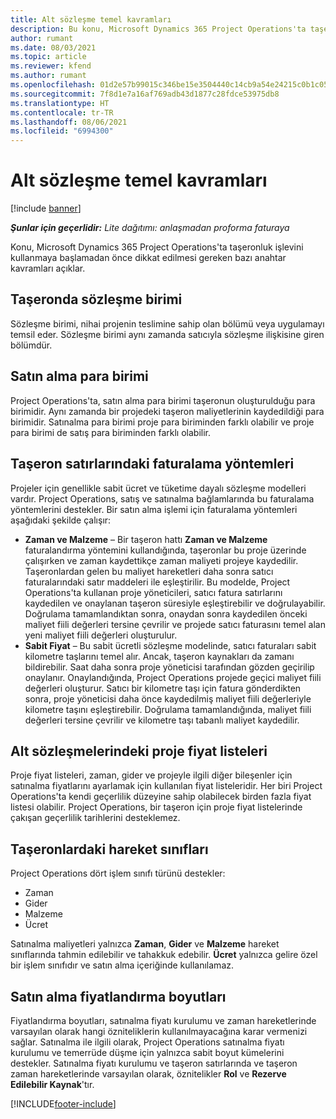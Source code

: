 ```yaml
---
title: Alt sözleşme temel kavramları
description: Bu konu, Microsoft Dynamics 365 Project Operations'ta taşeronluk için geçerli olan bazı anahtar kavramları açıklar.
author: rumant
ms.date: 08/03/2021
ms.topic: article
ms.reviewer: kfend
ms.author: rumant
ms.openlocfilehash: 01d2e57b99015c346be15e3504440c14cb9a54e24215c0b1c052c5112f4b940a
ms.sourcegitcommit: 7f8d1e7a16af769adb43d1877c28fdce53975db8
ms.translationtype: HT
ms.contentlocale: tr-TR
ms.lasthandoff: 08/06/2021
ms.locfileid: "6994300"
---
```

# <a name="key-concepts-in-subcontracting"></a>Alt sözleşme temel kavramları

[!include [banner](../../includes/dataverse-preview.md)]

_**Şunlar için geçerlidir:** Lite dağıtımı: anlaşmadan proforma faturaya_

Konu, Microsoft Dynamics 365 Project Operations'ta taşeronluk işlevini kullanmaya başlamadan önce dikkat edilmesi gereken bazı anahtar kavramları açıklar.

## <a name="contracting-unit-on-the-subcontract"></a>Taşeronda sözleşme birimi

Sözleşme birimi, nihai projenin teslimine sahip olan bölümü veya uygulamayı temsil eder. Sözleşme birimi aynı zamanda satıcıyla sözleşme ilişkisine giren bölümdür.

## <a name="purchase-currency"></a>Satın alma para birimi

Project Operations'ta, satın alma para birimi taşeronun oluşturulduğu para birimidir. Aynı zamanda bir projedeki taşeron maliyetlerinin kaydedildiği para birimidir. Satınalma para birimi proje para biriminden farklı olabilir ve proje para birimi de satış para biriminden farklı olabilir.

## <a name="billing-methods-on-subcontract-lines"></a>Taşeron satırlarındaki faturalama yöntemleri

Projeler için genellikle sabit ücret ve tüketime dayalı sözleşme modelleri vardır. Project Operations, satış ve satınalma bağlamlarında bu faturalama yöntemlerini destekler. Bir satın alma işlemi için faturalama yöntemleri aşağıdaki şekilde çalışır:

- **Zaman ve Malzeme** – Bir taşeron hattı **Zaman ve Malzeme** faturalandırma yöntemini kullandığında, taşeronlar bu proje üzerinde çalışırken ve zaman kaydettikçe zaman maliyeti projeye kaydedilir. Taşeronlardan gelen bu maliyet hareketleri daha sonra satıcı faturalarındaki satır maddeleri ile eşleştirilir. Bu modelde, Project Operations'ta kullanan proje yöneticileri, satıcı fatura satırlarını kaydedilen ve onaylanan taşeron süresiyle eşleştirebilir ve doğrulayabilir. Doğrulama tamamlandıktan sonra, onaydan sonra kaydedilen önceki maliyet fiili değerleri tersine çevrilir ve projede satıcı faturasını temel alan yeni maliyet fiili değerleri oluşturulur.
- **Sabit Fiyat** – Bu sabit ücretli sözleşme modelinde, satıcı faturaları sabit kilometre taşlarını temel alır. Ancak, taşeron kaynakları da zamanı bildirebilir. Saat daha sonra proje yöneticisi tarafından gözden geçirilip onaylanır. Onaylandığında, Project Operations projede geçici maliyet fiili değerleri oluşturur. Satıcı bir kilometre taşı için fatura gönderdikten sonra, proje yöneticisi daha önce kaydedilmiş maliyet fiili değerleriyle kilometre taşını eşleştirebilir. Doğrulama tamamlandığında, maliyet fiili değerleri tersine çevrilir ve kilometre taşı tabanlı maliyet kaydedilir.

## <a name="project-price-lists-on-subcontracts"></a>Alt sözleşmelerindeki proje fiyat listeleri

Proje fiyat listeleri, zaman, gider ve projeyle ilgili diğer bileşenler için satınalma fiyatlarını ayarlamak için kullanılan fiyat listeleridir. Her biri Project Operations'ta kendi geçerlilik düzeyine sahip olabilecek birden fazla fiyat listesi olabilir. Project Operations, bir taşeron için proje fiyat listelerinde çakışan geçerlilik tarihlerini desteklemez.

## <a name="transaction-classes-on-subcontracts"></a>Taşeronlardaki hareket sınıfları

Project Operations dört işlem sınıfı türünü destekler:

- Zaman
- Gider
- Malzeme
- Ücret

Satınalma maliyetleri yalnızca **Zaman**, **Gider** ve **Malzeme** hareket sınıflarında tahmin edilebilir ve tahakkuk edebilir. **Ücret** yalnızca gelire özel bir işlem sınıfıdır ve satın alma içeriğinde kullanılamaz.

## <a name="purchase-pricing-dimensions"></a>Satın alma fiyatlandırma boyutları

Fiyatlandırma boyutları, satınalma fiyatı kurulumu ve zaman hareketlerinde varsayılan olarak hangi özniteliklerin kullanılmayacağına karar vermenizi sağlar. Satınalma ile ilgili olarak, Project Operations satınalma fiyatı kurulumu ve temerrüde düşme için yalnızca sabit boyut kümelerini destekler. Satınalma fiyatı kurulumu ve taşeron satırlarında ve taşeron zaman hareketlerinde varsayılan olarak, öznitelikler **Rol** ve **Rezerve Edilebilir Kaynak**'tır.

[!INCLUDE[footer-include](../../includes/footer-banner.md)]
